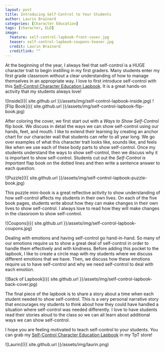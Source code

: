 ```yaml
---
layout: post
title: Introducing Self-Control to Your Students
author: Laurin Brainard
categories: [Character Education]
tags: [character, ELD]
image:
  feature: self-control-lapbook-front-cover.jpg
  teaser: self-control-lapbook-coupons-teaser.jpg
  credit: Laurin Brainard
  creditlink: ""
---
```

At the beginning of the year, I always feel that self-control is a HUGE character trait to begin instilling in my first graders. Many students enter my first grade classroom without a clear understanding of how to manage themselves in an appropriate way. I love to first introduce self-control with this [Self-Control Character Education Lapbook](http://bit.ly/2uwy8sB). It is a great hands-on activity that my students always love!

![Inside]({{ site.github.url }}/assets/img/self-control-lapbook-inside.jpg)
![Flip Book]({{ site.github.url }}/assets/img/self-control-lapbook-flip-book.jpg)

After coloring the cover, we first start out with a *Ways to Show Self-Control* flip book. We discuss in detail the ways we can show self-control using our hands, feet, and mouth. I like to extend their learning by creating an anchor chart for our character wall that students can refer to all year long. We go over examples of what this character trait looks like, sounds like, and feels like when we use each of these body parts to show self-control. Once my students understand the ways to show self-control, then we discuss why it is important to show self-control. Students cut out the *Self-Control is Important* flap book on the dotted lines and then write a sentence answer to each question. 

![Puzzle]({{ site.github.url }}/assets/img/self-control-lapbook-puzzle-book.jpg)

This puzzle mini-book is a great reflective activity to show understanding of how self-control affects my students in their own lives. On each of the five book pages, students write about how they can make changes in their own lives to show self-control. I always love to read how they will make changes in the classroom to show self-control. 

![Coupons]({{ site.github.url }}/assets/img/self-control-lapbook-coupons.jpg)

Dealing with emotions and having self-control go hand-in-hand. So many of our emotions require us to show a great deal of self-control in order to handle them effectively and with kindness. Before adding this pocket to the lapbook, I like to create a circle map with my students where we discuss different emotions that we have. Then, we discuss how these emotions require us to have self-control and why we need self-control to deal with each emotion. 

![Back of Lapbook]({{ site.github.url }}/assets/img/self-control-lapbook-back-cover.jpg)

The final piece of the lapbook is to share a story about a time when each student needed to show self-control. This is a very personal narrative story that encourages my students to think about how they could have handled a situation where self-control was needed differently. I love to have students read their stories aloud to the class so we can all learn about additional ways we can show self-control. 

I hope you are feeling motivated to teach self-control to your students. You can grab my [Self-Control Character Education Lapbook](http://bit.ly/2uwy8sB) in my TpT store! 

<div id="fd-form-5d7bbeaa1093300012a8c6ae"></div>
<script>
  window.fd('form', {
    formId: '5d7bbeaa1093300012a8c6ae',
    containerEl: document.querySelector('#fd-form-5d7bbeaa1093300012a8c6ae')
  });
</script>

![Laurin]({{ site.github.url }}/assets/img/laurin.png)